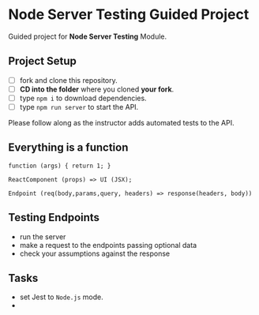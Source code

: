 # Node Server Testing Guided Project

Guided project for **Node Server Testing** Module.

## Project Setup

- [ ] fork and clone this repository.
- [ ] **CD into the folder** where you cloned **your fork**.
- [ ] type `npm i` to download dependencies.
- [ ] type `npm run server` to start the API.

Please follow along as the instructor adds automated tests to the API.

## Everything is a function

```
function (args) { return 1; }

ReactComponent (props) => UI (JSX);

Endpoint (req(body,params,query, headers) => response(headers, body))
```

## Testing Endpoints

- run the server
- make a request to the endpoints passing optional data
- check your assumptions against the response

## Tasks

- set Jest to `Node.js` mode.
-
